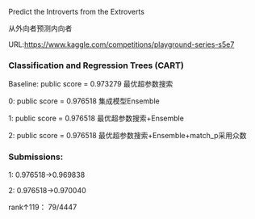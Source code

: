 Predict the Introverts from the Extroverts

从外向者预测内向者

URL:https://www.kaggle.com/competitions/playground-series-s5e7

### Classification and Regression Trees (CART) 

Baseline: public score = 0.973279 最优超参数搜索

0: public score = 0.976518 集成模型Ensemble

1: public score = 0.976518 最优超参数搜索+Ensemble

2: public score = 0.976518 最优超参数搜索+Ensemble+match_p采用众数

### Submissions:

1: 0.976518→0.969838

2: 0.976518→0.970040

rank↑119： 79/4447
